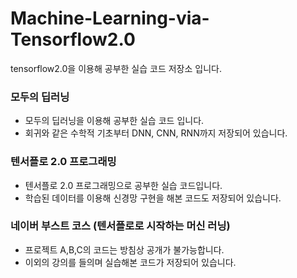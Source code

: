 # Machine-Learning-via-Tensorflow2.0
tensorflow2.0을 이용해 공부한 실습 코드 저장소 입니다.

### 모두의 딥러닝
   - 모두의 딥러닝을 이용해 공부한 실습 코드 입니다.
   - 회귀와 같은 수학적 기초부터 DNN, CNN, RNN까지 저장되어 있습니다.

### 텐서플로 2.0 프로그래밍
  - 텐서플로 2.0 프로그래밍으로 공부한 실습 코드입니다.
  - 학습된 데이터를 이용해 신경망 구현을 해본 코드도 저장되어 있습니다. 

### 네이버 부스트 코스 (텐서플로로 시작하는 머신 러닝)
  - 프로젝트 A,B,C의 코드는 방침상 공개가 불가능합니다.
  - 이외의 강의를 들의며 실습해본 코드가 저장되어 있습니다.
